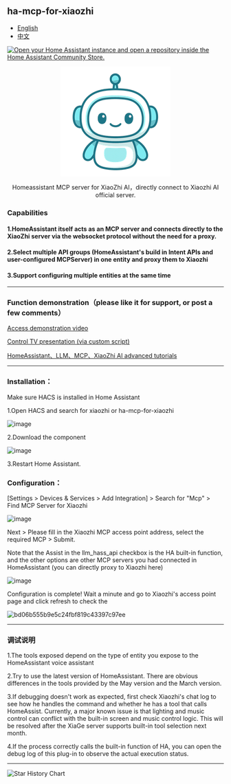 ## ha-mcp-for-xiaozhi
- [English](README.en.md)
- [中文](README.md)


[![Open your Home Assistant instance and open a repository inside the Home Assistant Community Store.](https://my.home-assistant.io/badges/hacs_repository.svg)](https://my.home-assistant.io/redirect/hacs_repository/?owner=c1pher-cn&repository=ha-mcp-for-xiaozhi&category=integration)

<p align="center">
  <img src="https://raw.githubusercontent.com/c1pher-cn/brands/refs/heads/master/custom_integrations/ws_mcp_server/icon.png" alt="Alt Text" align="center">
</p>  

<p align="center"> 
Homeassistant MCP server for XiaoZhi AI，directly connect to Xiaozhi AI official server.
</p>



### Capabilities
#### 1.HomeAssistant itself acts as an MCP server and connects directly to the XiaoZhi server via the websocket protocol without the need for a proxy.
#### 2.Select multiple API groups (HomeAssistant's build in Intent APIs and user-configured MCPServer) in one entity and proxy them to Xiaozhi
#### 3.Support configuring multiple entities at the same time

---
### Function demonstration（please like it for support, or post a few comments）

<a href="https://www.bilibili.com/video/BV1FMFyejExX" > Access demonstration video </a>

<a href="https://www.bilibili.com/video/BV18DM8zuEYV" > Control TV presentation (via custom script)</a>

<a href="https://www.bilibili.com/video/BV1SruXzqEW5" > HomeAssistant、LLM、MCP、XiaoZhi AI advanced tutorials </a>

---
 
### Installation：

Make sure HACS is installed in Home Assistant

1.Open HACS and search for xiaozhi or ha-mcp-for-xiaozhi

<img width="2316" height="238" alt="image" src="https://github.com/user-attachments/assets/fa49ee7c-b503-49fa-ad63-512499fa3885" />


2.Download the component

<img width="748" height="580" alt="image" src="https://github.com/user-attachments/assets/1ee75d6f-e1b0-4073-a2c7-ee0d72d002ca" />


3.Restart Home Assistant.


### Configuration：

[Settings > Devices & Services > Add Integration] > Search for "Mcp" > Find MCP Server for Xiaozhi

<img width="888" height="478" alt="image" src="https://github.com/user-attachments/assets/07a70fe1-8c6e-4679-84df-1ea05114b271" />



Next > Please fill in the Xiaozhi MCP access point address, select the required MCP > Submit. 

Note that the Assist in the llm_hass_api checkbox is the HA built-in function, 
and the other options are other MCP servers you had connected in HomeAssistant (you can directly proxy to Xiaozhi here)

<img width="774" height="632" alt="image" src="https://github.com/user-attachments/assets/38e98fde-8a6c-4434-932c-840c25dc6e28" />


Configuration is complete! Wait a minute and go to Xiaozhi's access point page and click refresh to check the

![bd06b555b9e5c24fbf819c43397c97ee](https://github.com/user-attachments/assets/ace79a44-6197-4e94-8c49-ab9048ed4502)



---

### 调试说明

 1.The tools exposed depend on the type of entity you expose to the HomeAssistant voice assistant
   
 2.Try to use the latest version of HomeAssistant. There are obvious differences in the tools provided by the May version and the March version.

 3.If debugging doesn't work as expected, first check Xiaozhi's chat log to see how he handles the command and whether he has a tool that calls HomeAssist. Currently, a major known issue is that lighting and music control can conflict with the built-in screen and music control logic. This will be resolved after the XiaGe server supports built-in tool selection next month.
 
 4.If the process correctly calls the built-in function of HA, you can open the debug log of this plug-in to observe the actual execution status.
 
---

<a href="https://star-history.com/#c1pher-cn/ha-mcp-for-xiaozhi&Date"></a>

 <picture>
   <source media="(prefers-color-scheme: dark)" srcset="https://api.star-history.com/svg?repos=c1pher-cn/ha-mcp-for-xiaozhi&type=Date&theme=dark" />
   <source media="(prefers-color-scheme: light)" srcset="https://api.star-history.com/svg?repos=c1pher-cn/ha-mcp-for-xiaozhi&type=Date" />
   <img alt="Star History Chart" src="https://api.star-history.com/svg?repos=c1pher-cn/ha-mcp-for-xiaozhi&type=Date" />
 </picture>
</a>


 
 

